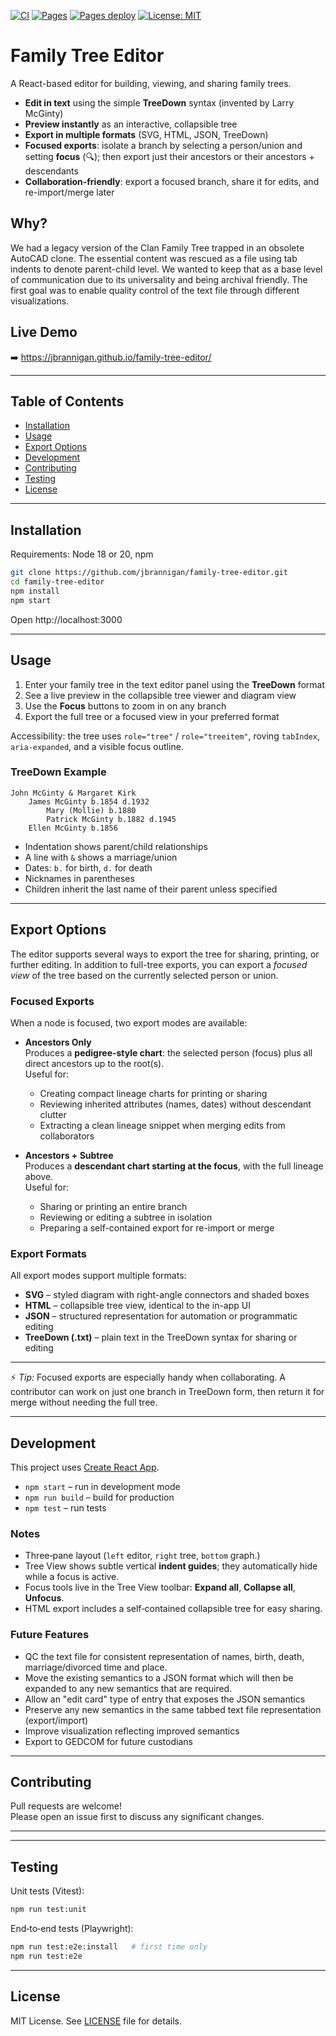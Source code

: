 [![CI](https://github.com/jbrannigan/family-tree-editor/actions/workflows/ci.yml/badge.svg)](https://github.com/jbrannigan/family-tree-editor/actions/workflows/ci.yml)
[![Pages](https://github.com/jbrannigan/family-tree-editor/actions/workflows/pages.yml/badge.svg)](https://github.com/jbrannigan/family-tree-editor/actions/workflows/pages.yml)
[![Pages deploy](https://img.shields.io/github/deployments/jbrannigan/family-tree-editor/github-pages?label=pages&logo=github)](https://github.com/jbrannigan/family-tree-editor/deployments/github-pages)
[![License: MIT](https://img.shields.io/badge/License-MIT-yellow.svg)](LICENSE)

# Family Tree Editor

A React-based editor for building, viewing, and sharing family trees.

- **Edit in text** using the simple **TreeDown** syntax (invented by Larry McGinty)
- **Preview instantly** as an interactive, collapsible tree
- **Export in multiple formats** (SVG, HTML, JSON, TreeDown)
- **Focused exports**: isolate a branch by selecting a person/union and setting **focus** (🔍); then export just their ancestors or their ancestors + descendants
- **Collaboration-friendly**: export a focused branch, share it for edits, and re-import/merge later

## Why?

We had a legacy version of the Clan Family Tree trapped in an obsolete AutoCAD clone. The essential content was rescued as a file using tab indents to denote parent-child level. We wanted to keep that as a base level of communication due to its universality and being archival friendly. The first goal was to enable quality control of the text file through different visualizations.

## Live Demo

➡️ https://jbrannigan.github.io/family-tree-editor/

---

## Table of Contents

- [Installation](#installation)
- [Usage](#usage)
- [Export Options](#export-options)
- [Development](#development)
- [Contributing](#contributing)
- [Testing](#testing)
- [License](#license)

---

## Installation

Requirements: Node 18 or 20, npm

```bash
git clone https://github.com/jbrannigan/family-tree-editor.git
cd family-tree-editor
npm install
npm start
```

Open http://localhost:3000

---

## Usage

1. Enter your family tree in the text editor panel using the **TreeDown** format
2. See a live preview in the collapsible tree viewer and diagram view
3. Use the **Focus** buttons to zoom in on any branch
4. Export the full tree or a focused view in your preferred format

Accessibility: the tree uses `role="tree"` / `role="treeitem"`, roving `tabIndex`, `aria-expanded`, and a visible focus outline.

### TreeDown Example

```treedown
John McGinty & Margaret Kirk
    James McGinty b.1854 d.1932
        Mary (Mollie) b.1880
        Patrick McGinty b.1882 d.1945
    Ellen McGinty b.1856
```

- Indentation shows parent/child relationships
- A line with `&` shows a marriage/union
- Dates: `b.` for birth, `d.` for death
- Nicknames in parentheses
- Children inherit the last name of their parent unless specified

---

## Export Options

The editor supports several ways to export the tree for sharing, printing, or further editing. In addition to full-tree exports, you can export a _focused view_ of the tree based on the currently selected person or union.

### Focused Exports

When a node is focused, two export modes are available:

- **Ancestors Only**  
  Produces a **pedigree-style chart**: the selected person (focus) plus all direct ancestors up to the root(s).  
  Useful for:
  - Creating compact lineage charts for printing or sharing
  - Reviewing inherited attributes (names, dates) without descendant clutter
  - Extracting a clean lineage snippet when merging edits from collaborators

- **Ancestors + Subtree**  
  Produces a **descendant chart starting at the focus**, with the full lineage above.  
  Useful for:
  - Sharing or printing an entire branch
  - Reviewing or editing a subtree in isolation
  - Preparing a self-contained export for re-import or merge

### Export Formats

All export modes support multiple formats:

- **SVG** – styled diagram with right-angle connectors and shaded boxes
- **HTML** – collapsible tree view, identical to the in-app UI
- **JSON** – structured representation for automation or programmatic editing
- **TreeDown (.txt)** – plain text in the TreeDown syntax for sharing or editing

---

⚡️ _Tip:_ Focused exports are especially handy when collaborating. A contributor can work on just one branch in TreeDown form, then return it for merge without needing the full tree.

---

## Development

This project uses [Create React App](https://create-react-app.dev/).

- `npm start` – run in development mode
- `npm run build` – build for production
- `npm test` – run tests

### Notes

- Three‑pane layout (`left` editor, `right` tree, `bottom` graph.)
- Tree View shows subtle vertical **indent guides**; they automatically hide while a focus is active.
- Focus tools live in the Tree View toolbar: **Expand all**, **Collapse all**, **Unfocus**.
- HTML export includes a self‑contained collapsible tree for easy sharing.

### Future Features

- QC the text file for consistent representation of names, birth, death, marriage/divorced time and place.
- Move the existing semantics to a JSON format which will then be expanded to any new semantics that are required.
- Allow an "edit card" type of entry that exposes the JSON semantics
- Preserve any new semantics in the same tabbed text file representation (export/import)
- Improve visualization reflecting improved semantics
- Export to GEDCOM for future custodians

---

## Contributing

Pull requests are welcome!  
Please open an issue first to discuss any significant changes.

---

---

## Testing

Unit tests (Vitest):

```bash
npm run test:unit
```

End‑to‑end tests (Playwright):

```bash
npm run test:e2e:install   # first time only
npm run test:e2e
```

---

## License

MIT License. See [LICENSE](LICENSE) file for details.

<!-- preview check: 2025-08-17T05:02:55Z -->

